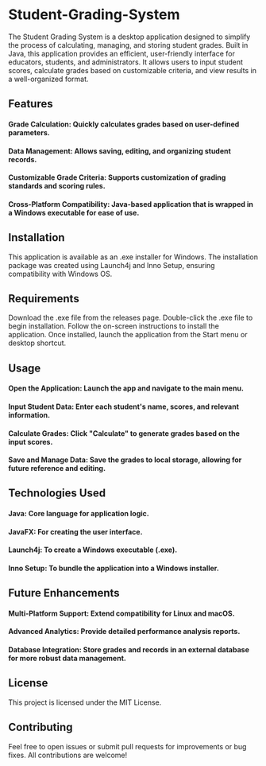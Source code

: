 # Student-Grading-System
The Student Grading System is a desktop application designed to simplify the process of calculating, managing, and storing student grades. Built in Java, this application provides an efficient, user-friendly interface for educators, students, and administrators. 
It allows users to input student scores, calculate grades based on customizable criteria, and view results in a well-organized format.

## Features

 #### Grade Calculation: Quickly calculates grades based on user-defined parameters.
 #### Data Management: Allows saving, editing, and organizing student records.
 #### Customizable Grade Criteria: Supports customization of grading standards and scoring rules.
 #### Cross-Platform Compatibility: Java-based application that is wrapped in a Windows executable for ease of use.
 ## Installation
  This application is available as an .exe installer for Windows. The installation package was created using Launch4j and Inno Setup, ensuring compatibility with Windows OS.

## Requirements
Download the .exe file from the releases page.
Double-click the .exe file to begin installation.
Follow the on-screen instructions to install the application.
Once installed, launch the application from the Start menu or desktop shortcut.
## Usage
#### Open the Application: Launch the app and navigate to the main menu.
#### Input Student Data: Enter each student's name, scores, and relevant information.
#### Calculate Grades: Click "Calculate" to generate grades based on the input scores.
#### Save and Manage Data: Save the grades to local storage, allowing for future reference and editing.
## Technologies Used
#### Java: Core language for application logic.
#### JavaFX: For creating the user interface.
#### Launch4j: To create a Windows executable (.exe).
#### Inno Setup: To bundle the application into a Windows installer.
## Future Enhancements
#### Multi-Platform Support: Extend compatibility for Linux and macOS.
#### Advanced Analytics: Provide detailed performance analysis reports.
#### Database Integration: Store grades and records in an external database for more robust data management.
## License
This project is licensed under the MIT License.

## Contributing
Feel free to open issues or submit pull requests for improvements or bug fixes. All contributions are welcome!
